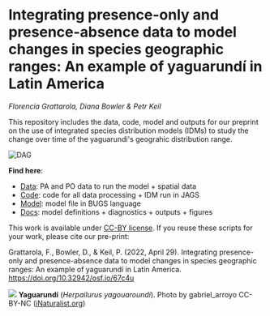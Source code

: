 # Integrating presence-only and presence-absence data to model changes in species geographic ranges: An example of yaguarundí in Latin America

*Florencia Grattarola, Diana Bowler & Petr Keil*

This repository includes the data, code, model and outputs for our preprint on the use of integrated species distribution models (IDMs) to study the change over time of the yaguarundí's geograhic distribution range.


![DAG](/docs/figs/DAG.png)


**Find here**:

  - [Data](/data): PA and PO data to run the model + spatial data  
  - [Code](/code): code for all data processing + IDM run in JAGS   
  - [Model](/model): model file in BUGS language  
  - [Docs](/docs): model definitions + diagnostics + outputs + figures 

This work is available under [CC-BY license](https://creativecommons.org/licenses/by/4.0/deed.en). If you reuse these scripts for your work, please cite our pre-print:

Grattarola, F., Bowler, D., & Keil, P. (2022, April 29). Integrating presence-only and presence-absence data to model changes in species geographic ranges: An example of yaguarundí in Latin America. https://doi.org/10.32942/osf.io/67c4u



![](https://inaturalist-open-data.s3.amazonaws.com/photos/83401845/original.jpg)
**Yaguarundí** (*Herpailurus yagouaroundi*). Photo by gabriel_arroyo CC-BY-NC ([iNaturalist.org](https://www.naturalista.uy/observations/52468398))
